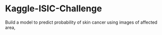 # Kaggle-ISIC-Challenge
Build a model to predict probability of skin cancer using images of affected area,
